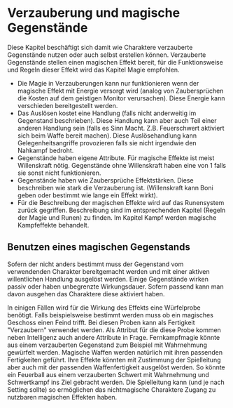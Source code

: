# Verzauberung und magische Gegenstände

Diese Kapitel beschäftigt sich damit wie Charaktere verzauberte Gegenstände nutzen oder auch selbst erstellen können.
Verzauberte Gegenstände stellen einen magischen Effekt bereit, für die Funktionsweise und Regeln dieser Effekt wird
das Kapitel Magie empfohlen.

* Die Magie in Verzauberungen kann nur funktionieren wenn der magische Effekt mit Energie versorgt wird (analog von
Zaubersprüchen die Kosten auf dem geistigen Monitor verursachen). Diese Energie kann verschieden bereitgestellt
werden.
* Das Auslösen kostet eine Handlung (falls nicht anderweitig im Gegenstand beschrieben). Diese Handlung kann aber
auch Teil einer anderen Handlung sein (falls es Sinn Macht. Z.B. Feuerschwert aktiviert sich beim Waffe bereit
machen). Diese Auslösehandlung kann Gelegenheitsangriffe provozieren falls sie nicht irgendwie den Nahkampf bedroht.
* Gegenstände haben eigene Attribute. Für magische Effekte ist meist Willenskraft nötig. Gegenstände ohne
Willenskraft haben eine von 1 falls sie sonst nicht funktionieren.
* Gegenstände haben wie Zaubersprüche Effektstärken. Diese beschreiben wie stark die Verzauberung ist.
(Willenskraft kann Boni geben oder bestimmt wie lange ein Effekt wirkt).
* Für die Beschreibung der magischen Effekte wird auf das Runensystem zurück gegriffen. Beschreibung sind im
entsprechenden Kapitel (Regeln der Magie und Runen) zu finden. Im Kapitel Kampf werden magische Kampfeffekte
behandelt.

## Benutzen eines magischen Gegenstands

Sofern der nicht anders bestimmt muss der Gegenstand vom verwendenden Charakter bereitgemacht werden und mit einer
aktiven willentlichen Handlung ausgelöst werden. Einige Gegenstände wirken passiv oder haben unbegrenzte
Wirkungsdauer. Sofern passend kann man davon ausgehen das Charaktere diese aktiviert haben.

In einigen Fällen wird für die Wirkung des Effekts eine Würfelprobe benötigt. Falls beispielsweise bestimmt werden
muss ob ein magisches Geschoss einen Feind trifft. Bei diesen Proben kann als Fertigkeit "Verzaubern" verwendet werden.
Als Attribut für die diese Probe kommen neben Intelligenz auch andere Attribute in Frage. Fernkampfmagie könnte aus
einem verzauberten Gegenstand zum Beispiel mit Wahrnehmung gewürfelt werden.
Magische Waffen werden natürlich mit ihren passenden Fertigkeiten geführt. Ihre Effekte könnten mit Zustimmung der
Spielleitung aber auch mit der passenden Waffenfertigkeit ausgelöst werden. So könnte ein Feuerball aus einem
verzauberten Schwert mit Wahrnehmung und Schwertkampf ins Ziel gebracht werden. Die Spielleitung kann (und je nach
Setting sollte) so ermöglichen das nichtmagische Charaktere Zugang zu nutzbaren magischen Effekten haben.
